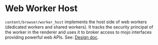 # Web Worker Host

`content/browser/worker_host` implements the host side of web workers (dedicated
workers and shared workers). It tracks the security principal of the worker in
the renderer and uses it to broker access to mojo interfaces providing powerful
web APIs. See: [Design doc].

[Design doc]: https://docs.google.com/document/d/1Bg84lQqeJ8D2J-_wOOLlRVAtZNMstEUHmVhJqCxpjUk/edit?usp=sharing
